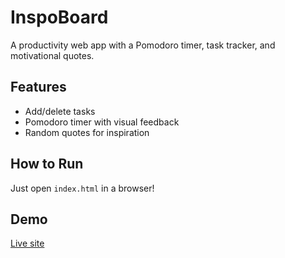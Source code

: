 # InspoBoard
A productivity web app with a Pomodoro timer, task tracker, and motivational quotes.

## Features
- Add/delete tasks
- Pomodoro timer with visual feedback
- Random quotes for inspiration

## How to Run
Just open `index.html` in a browser!

## Demo
[Live site](https://angellabn.github.io/inspoboard/)
